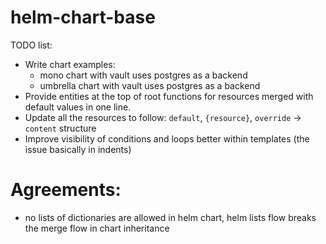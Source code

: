 # helm-chart-base

TODO list:
- Write chart examples:
    - mono chart with vault uses postgres as a backend
    - umbrella chart with vault uses postgres as a backend
- Provide entities at the top of root functions for resources merged with default values in one line.
- Update all the resources to follow: `default`, `{resource}`, `override` -> `content` structure
- Improve visibility of conditions and loops better within templates (the issue basically in indents)


# Agreements:
 - no lists of dictionaries are allowed in helm chart, helm lists flow breaks the merge flow in chart inheritance
